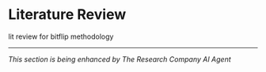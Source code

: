 # Literature Review

lit review for bitflip methodology

---
*This section is being enhanced by The Research Company AI Agent*
